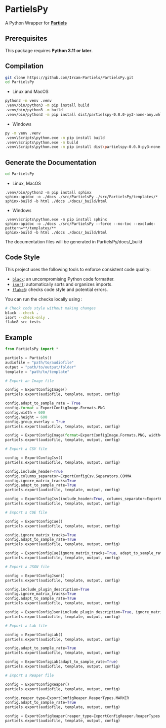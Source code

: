 # PartielsPy
A Python Wrapper for **[Partiels](https://github.com/Ircam-Partiels/Partiels)**

## Prerequisites

This package requires **Python 3.11 or later**.

## Compilation
```sh
git clone https://github.com/Ircam-Partiels/PartielsPy.git
cd PartielsPy
```
- Linux and MacOS
```sh
python3 -m venv .venv
.venv/bin/python3 -m pip install build
.venv/bin/python3 -m build
.venv/bin/python3 -m pip install dist/partielspy-0.0.0-py3-none-any.whl
```
- Windows
```sh
py -m venv .venv
.venv\Scripts\python.exe -m pip install build
.venv\Scripts\python.exe -m build
.venv\Scripts\python.exe -m pip install dist\partielspy-0.0.0-py3-none-any.whl
```

## Generate the Documentation
```sh
cd PartielsPy
```
- Linux, MacOS
```
.venv/bin/python3 -m pip install sphinx
sphinx-apidoc -o ./docs ./src/PartielsPy ./src/PartielsPy/templates/*
sphinx-build -b html ./docs ./docs/_build/html
```
- Windows
```
.venv\Scripts\python.exe -m pip install sphinx
sphinx-apidoc -o ./docs ./src/PartielsPy --force --no-toc --exclude-pattern=**/templates/**
sphinx-build -b html ./docs ./docs/_build/html
```

The documentation files will be generated in PartielsPy/docs/_build

## Code Style
This project uses the following tools to enforce consistent code quality:

- [`black`](https://black.readthedocs.io/en/stable/): an uncompromising Python code formatter.
- [`isort`](https://pycqa.github.io/isort/): automatically sorts and organizes imports.
- [`flake8`](https://flake8.pycqa.org/): checks code style and potential errors.

You can run the checks locally using :
```bash
# Check code style without making changes
black --check .
isort --check-only .
flake8 src tests
```

## Example

```python
from PartielsPy import *

partiels = Partiels()
audiofile = "path/to/audiofile"
output = "path/to/output/folder"
template = "path/to/template"

# Export an Image file

config = ExportConfigImage()
partiels.export(audiofile, template, output, config)

config.adapt_to_sample_rate = True
config.format = ExportConfigImage.Formats.PNG
config.width = 600
config.height = 600
config.group_overlay = True
partiels.export(audiofile, template, output, config)

config = ExportConfigImage(format=ExportConfigImage.Formats.PNG, width=200, height=200)
partiels.export(audiofile, template, output, config)

# Export a CSV file

config = ExportConfigCsv()
partiels.export(audiofile, template, output, config)

config.include_header=True
config.columns_separator=ExportConfigCsv.Separators.COMMA
config.ignore_matrix_tracks=True
config.adapt_to_sample_rate=True
partiels.export(audiofile, template, output, config)

config = ExportConfigCsv(include_header=True, columns_separator=ExportConfigCsv.Separators.COMMA, ignore_matrix_tracks=True, adapt_to_sample_rate=True)
partiels.export(audiofile, template, output, config)

# Export a CUE file

config = ExportConfigCue()
partiels.export(audiofile, template, output, config)

config.ignore_matrix_tracks=True
config.adapt_to_sample_rate=True
partiels.export(audiofile, template, output, config)

config = ExportConfigCue(ignore_matrix_tracks=True, adapt_to_sample_rate=True)
partiels.export(audiofile, template, output, config)

# Export a JSON file

config = ExportConfigJson()
partiels.export(audiofile, template, output, config)

config.include_plugin_description=True
config.ignore_matrix_tracks=True
config.adapt_to_sample_rate=True
partiels.export(audiofile, template, output, config)

config = ExportConfigJson(include_plugin_description=True, ignore_matrix_tracks=True, adapt_to_sample_rate=True)
partiels.export(audiofile, template, output, config)

# Export a Lab file

config = ExportConfigLab()
partiels.export(audiofile, template, output, config)

config.adapt_to_sample_rate=True
partiels.export(audiofile, template, output, config)

config = ExportConfigLab(adapt_to_sample_rate=True)
partiels.export(audiofile, template, output, config)

# Export a Reaper file

config = ExportConfigReaper()
partiels.export(audiofile, template, output, config)

config.reaper_type=ExportConfigReaper.ReaperTypes.MARKER
config.adapt_to_sample_rate=True
partiels.export(audiofile, template, output, config)

config = ExportConfigReaper(reaper_type=ExportConfigReaper.ReaperTypes.MARKER, adapt_to_sample_rate=True)
partiels.export(audiofile, template, output, config)

```
